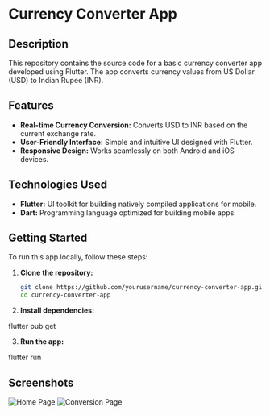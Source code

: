 # Currency Converter App

## Description
This repository contains the source code for a basic currency converter app developed using Flutter. The app converts currency values from US Dollar (USD) to Indian Rupee (INR).

## Features
- **Real-time Currency Conversion:** Converts USD to INR based on the current exchange rate.
- **User-Friendly Interface:** Simple and intuitive UI designed with Flutter.
- **Responsive Design:** Works seamlessly on both Android and iOS devices.

## Technologies Used
- **Flutter:** UI toolkit for building natively compiled applications for mobile.
- **Dart:** Programming language optimized for building mobile apps.

## Getting Started
To run this app locally, follow these steps:

1. **Clone the repository:**
   ```sh
   git clone https://github.com/yourusername/currency-converter-app.git
   cd currency-converter-app

2. **Install dependencies:**

  flutter pub get


3. **Run the app:**

  flutter run



## Screenshots
![Home Page](screenshotsOfApp/HomePage.png)
![Conversion Page](screenshotsOfApp/ConvertedPrice.png)


